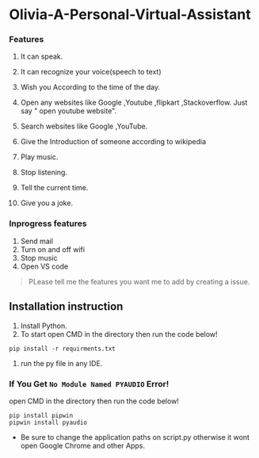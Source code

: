 # Olivia-A-Personal-Virtual-Assistant

### Features

1. It can speak.

1. It can recognize your voice(speech to text)<br>

1. Wish you According to the time of the day.

1. Open any websites like Google ,Youtube ,flipkart ,Stackoverflow. Just say " open youtube website".

1. Search websites like Google ,YouTube.

1. Give the Introduction of someone according to wikipedia

1. Play music.

1. Stop listening.

1. Tell the current time.

1. Give you a joke.

### Inprogress features

1. Send mail
1. Turn on and off wifi
1. Stop music
1. Open VS code

> PLease tell me the features you want me to add by creating a issue.


## Installation instruction

1. Install Python.
1. To start open CMD in the directory then run the code below!

```pip install -r requirments.txt```<br>

1. run the py file in any IDE.
### If You Get ```No Module Named PYAUDIO``` Error!
open CMD in the directory then run the code below!
```
pip install pipwin
pipwin install pyaudio
```
- Be sure to change the application paths on script.py otherwise it wont open Google Chrome and other Apps. <br>




